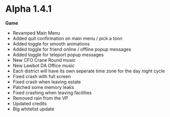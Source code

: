 Alpha 1.4.1
=======
**Game**
- Revamped Main Menu
- Added quit confirmation on main menu / pick a toon
- Added toggle for smooth animations
- Added toggle for friend online / offline popup messages
- Added toggle for teleport popup messages
- New CFO Crane Round music
- New Lawbot DA Office music
- Each district will have its own seperate time zone for the day night cycle
- Fixed crash with full screen
- Fixed crash when leaving estate
- Patched some memory leaks
- Fixed crashing when leaving facilities
- Removed rain from the VP
- Updated credits
- Big whitelist update
